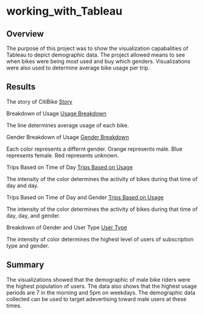 # working_with_Tableau

## Overview
The purpose of this project was to show the visualization capabalities of Tableau to depict demographic data. The project allowed means to see when bikes were being most used and buy which genders. Visualizations were also used to determine average bike usage per trip.

## Results

The story of CitiBike
[Story](https://10az.online.tableau.com/#/site/andrew/views/Citibike_Challenge/Story1?:iid=10)

Breakdown of Usage
[Usage Breakdown](https://10az.online.tableau.com/#/site/andrew/views/Citibike_Challenge/CheckoutTimesforUsers?:iid=2)

The line determines average usage of each bike.

Gender Breakdown of Usage
[Gender Breakdown](https://10az.online.tableau.com/#/site/andrew/views/Citibike_Challenge/CheckoutTimesbyGender?:iid=3)

Each color represents a differnt gender. Orange represents male. Blue represents female. Red represents unknown.


Trips Based on Time of Day
[Trips Based on Usage](https://10az.online.tableau.com/#/site/andrew/views/Citibike_Challenge/TripsbyWeekdayperHour?:iid=6)

The intensity of the color determines the activity of bikes during that time of day and day.

Trips Based on Time of Day and Gender
[Trips Based on Usage](https://10az.online.tableau.com/#/site/andrew/views/Citibike_Challenge/TripsbyGenderWeekdayperHour?:iid=7)

The intensity of the color determines the activity of bikes during that time of day, day, and gender.

Breakdown of Gender and User Type
[User Type](https://10az.online.tableau.com/#/site/andrew/views/Citibike_Challenge/UserTripsbyGenderbyWeek?:iid=8)

The intensity of color determines the highest level of users of subscription type and gender.

## Summary

The visualizations showed that the demographic of male bike riders were the highest population of users. The data also shows that the highest usage periods are 7 in the morning and 5pm on weekdays. The demographic data collected can be used to target adevertising toward male users at these times.


